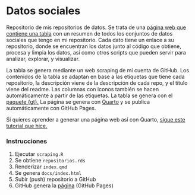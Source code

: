 # Datos sociales

Repositorio de mis repositorios de datos. Se trata de una [página web que contiene una tabla](https://bastianolea.github.io/datos_sociales/) con un resumen de todos los conjuntos de datos sociales que tengo en mi repositorio. Cada dato tiene un enlace a su repositorio, donde se encuentran los datos junto al código que obtiene, procesa y limpia los datos, así como otros scripts que pueden servir para analizar, explorar, y visualizar.

La tabla se genera mediante un web scraping de mi cuenta de GitHub. Los contenidos de la tabla se adaptan en base a las etiquetas que tiene cada repositorio, la descripción viene de la descripción de cada repo, y el título viene del readme. Las columnas con iconos también se hacen automáticamente a partir de las etiquetas. La tabla se genera con el [paquete {gt}.](https://gt.rstudio.com) La página se genera con [Quarto](https://github.com/quarto-dev/quarto-r) y se publica automáticamente con GitHub Pages.

Si quieres aprender a generar una página web así con Quarto, [sigue este tutorial que hice.](https://bastianolea.rbind.io/blog/tutorial_quarto_github_pages/)

### Instrucciones

1. Ejecutar `scraping.R`
2. Se obtiene `repositorios.rds`
3. Renderizar `index.qmd`
4. Se genera `docs/index.html`
5. Subir (push) repositorio a GitHub
6. GitHub genera la [página](https://bastianolea.github.io/datos_sociales/) (GitHub Pages)